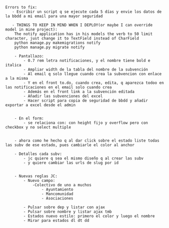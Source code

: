 
    Errors to fix:
       - Escribir un script q se ejecute cada 5 días y envie los datos de la bbdd a mi email para una mayor seguridad

       - THINGS TO KEEP IN MIND WHEN I DEPLOY(or maybe I can override model in mine project):
        The notify application has in his models the verb to 50 limit character, just change it to TextField instead of CharField
        python manage.py makemigrations notify
        python manage.py migrate notify

        - Pantallazo:
            - 0.7 rem letra notificaciones, y el nombre tiene bold e italica
            - Ampliar width de la tabla del nombre de la subvención
            - Al email q solo llegue cuando crea la subvencion con enlace a la misma
            - Y en el front to.do, cuando crea, edita, q aparezca todoo en las notificaciones en el email solo cuando crea
            - Además en el front link a la subvención editada
            - Añadir las subvenciones del excel
            - Hacer script para copia de seguridad de bbdd y añadir exportar a excel desde el admin


        - En el form:
            - se relaciona con: con height fijo y overflow pero con checkbox y no select multiple


        - ahora como he hecho q al dar click sobre el estado liste todas las subv de ese estado, pues cambiarle el color al anchor

        - Detalles cada subv:
            - jc quiere q sea el mismo diseño q al crear las subv
            - y quiere cambiar las urls de slug por id


        - Nuevas reglas JC:
            - Nuevo campo:
                -Colectivo de uno a muchos
                    - Ayuntamiento
                    - Mancomunidad
                    - Asociaciones

            - Pulsar sobre dep y listar con ajax
            - Pulsar sobre nombre y listar ajax tmb
            - Estados nuevo estilo: primero el color y luego el nombre
            - Mirar para estados dl dt dd
